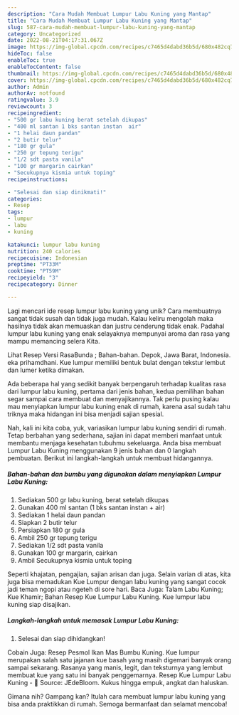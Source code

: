 ```yaml
---
description: "Cara Mudah Membuat Lumpur Labu Kuning yang Mantap"
title: "Cara Mudah Membuat Lumpur Labu Kuning yang Mantap"
slug: 587-cara-mudah-membuat-lumpur-labu-kuning-yang-mantap
category: Uncategorized
date: 2022-08-21T04:17:31.067Z
image: https://img-global.cpcdn.com/recipes/c7465d4dabd36b5d/680x482cq70/lumpur-labu-kuning-foto-resep-utama.jpg
hideToc: false
enableToc: true
enableTocContent: false
thumbnail: https://img-global.cpcdn.com/recipes/c7465d4dabd36b5d/680x482cq70/lumpur-labu-kuning-foto-resep-utama.jpg
cover: https://img-global.cpcdn.com/recipes/c7465d4dabd36b5d/680x482cq70/lumpur-labu-kuning-foto-resep-utama.jpg
author: Admin
authorAv: notfound
ratingvalue: 3.9
reviewcount: 3
recipeingredient:
- "500 gr labu kuning berat setelah dikupas"
- "400 ml santan 1 bks santan instan  air"
- "1 helai daun pandan"
- "2 butir telur"
- "180 gr gula"
- "250 gr tepung terigu"
- "1/2 sdt pasta vanila"
- "100 gr margarin cairkan"
- "Secukupnya kismia untuk toping"
recipeinstructions:

- "Selesai dan siap dinikmati!"
categories:
- Resep
tags:
- lumpur
- labu
- kuning

katakunci: lumpur labu kuning 
nutrition: 240 calories
recipecuisine: Indonesian
preptime: "PT33M"
cooktime: "PT59M"
recipeyield: "3"
recipecategory: Dinner

---
```





Lagi mencari ide resep lumpur labu kuning yang unik? Cara membuatnya sangat tidak susah dan tidak juga mudah. Kalau keliru mengolah maka hasilnya tidak akan memuaskan dan justru cenderung tidak enak. Padahal lumpur labu kuning yang enak selayaknya mempunyai aroma dan rasa yang mampu memancing selera Kita.





Lihat Resep Versi RasaBunda ; Bahan-bahan. Depok, Jawa Barat, Indonesia. eka prihamdhani. Kue lumpur memiliki bentuk bulat dengan tekstur lembut dan lumer ketika dimakan.

Ada beberapa hal yang sedikit banyak berpengaruh terhadap kualitas rasa dari lumpur labu kuning, pertama dari jenis bahan, kedua pemilihan bahan segar sampai cara membuat dan menyajikannya. Tak perlu pusing kalau mau menyiapkan lumpur labu kuning enak di rumah, karena asal sudah tahu triknya maka hidangan ini bisa menjadi sajian spesial.






Nah, kali ini kita coba, yuk, variasikan lumpur labu kuning sendiri di rumah. Tetap berbahan yang sederhana, sajian ini dapat memberi manfaat untuk membantu menjaga kesehatan tubuhmu sekeluarga. Anda bisa membuat Lumpur Labu Kuning menggunakan 9 jenis bahan dan 0 langkah pembuatan. Berikut ini langkah-langkah untuk membuat hidangannya.

<!--inarticleads1-->

##### Bahan-bahan dan bumbu yang digunakan dalam menyiapkan Lumpur Labu Kuning:

1. Sediakan 500 gr labu kuning, berat setelah dikupas
1. Gunakan 400 ml santan (1 bks santan instan + air)
1. Sediakan 1 helai daun pandan
1. Siapkan 2 butir telur
1. Persiapkan 180 gr gula
1. Ambil 250 gr tepung terigu
1. Sediakan 1/2 sdt pasta vanila
1. Gunakan 100 gr margarin, cairkan
1. Ambil Secukupnya kismia untuk toping


Seperti khajatan, pengajian, sajian arisan dan juga. Selain varian di atas, kita juga bisa memadukan Kue Lumpur dengan labu kuning yang sangat cocok jadi teman ngopi atau ngeteh di sore hari. Baca Juga: Talam Labu Kuning; Kue Khamir; Bahan Resep Kue Lumpur Labu Kuning. Kue lumpur labu kuning siap disajikan. 

<!--inarticleads2-->

##### Langkah-langkah untuk memasak Lumpur Labu Kuning:


1. Selesai dan siap dihidangkan!

Cobain Juga: Resep Pesmol Ikan Mas Bumbu Kuning. Kue lumpur merupakan salah satu jajanan kue basah yang masih digemari banyak orang sampai sekarang. Rasanya yang manis, legit, dan teksturnya yang lembut membuat kue yang satu ini banyak penggemarnya. Resep Kue Lumpur Labu Kuning - 🌟 Source: JEdeBloom. Kukus hingga empuk, angkat dan haluskan. 

Gimana nih? Gampang kan? Itulah cara membuat lumpur labu kuning yang bisa anda praktikkan di rumah. Semoga bermanfaat dan selamat mencoba!
